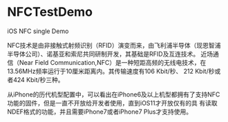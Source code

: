 # NFCTestDemo
iOS NFC single Demo

NFC技术是由非接触式射频识别（RFID）演变而来，由飞利浦半导体（现恩智浦半导体公司）、诺基亚和索尼共同研制开发，其基础是RFID及互连技术。
近场通信（Near Field Communication,NFC）是一种短距高频的无线电技术，在13.56MHz频率运行于10厘米距离内。其传输速度有106 Kbit/秒、
212 Kbit/秒或者424 Kbit/秒三种。

从iPhone的历代机型配置中，可以看出在iPhone6及以上机型都拥有了支持NFC功能的固件，但是一直不开放给开发者使用，直到iOS11才开放仅有的具
有读取NDEF格式的功能，并且需要iPhone7或者iPhone7 Plus才支持使用。
